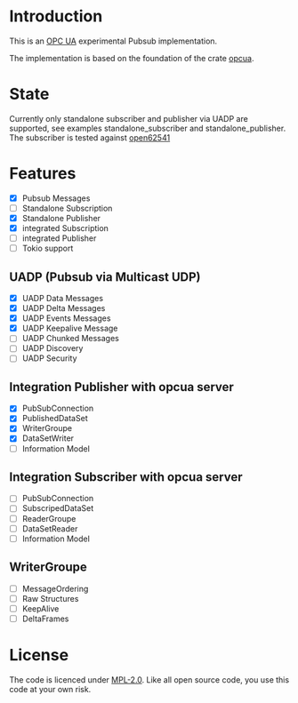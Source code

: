 # Introduction

This is an [OPC UA](https://opcfoundation.org/about/opc-technologies/opc-ua/) experimental Pubsub implementation.

The implementation is based on the foundation of the crate [opcua](https://github.com/locka99/opcua).

# State

Currently only standalone subscriber and publisher via UADP are supported, see examples standalone_subscriber and standalone_publisher. The subscriber is tested against [open62541](https://open62541.org/) 

# Features
* [x] Pubsub Messages
* [ ] Standalone Subscription
* [x] Standalone Publisher
* [x] integrated Subscription
* [ ] integrated Publisher
* [ ] Tokio support
## UADP (Pubsub via Multicast UDP)

* [x] UADP Data Messages
* [x] UADP Delta Messages
* [x] UADP Events Messages
* [x] UADP Keepalive Message
* [ ] UADP Chunked Messages
* [ ] UADP Discovery
* [ ] UADP Security

## Integration Publisher with opcua server

* [x] PubSubConnection
* [x] PublishedDataSet
* [x] WriterGroupe
* [x] DataSetWriter
* [ ] Information Model

## Integration Subscriber with opcua server

* [ ] PubSubConnection
* [ ] SubscripedDataSet
* [ ] ReaderGroupe
* [ ] DataSetReader
* [ ] Information Model

## WriterGroupe
* [ ] MessageOrdering
* [ ] Raw Structures
* [ ] KeepAlive
* [ ] DeltaFrames

# License

The code is licenced under [MPL-2.0](https://opensource.org/licenses/MPL-2.0). Like all open source code, you use this code at your own risk.


